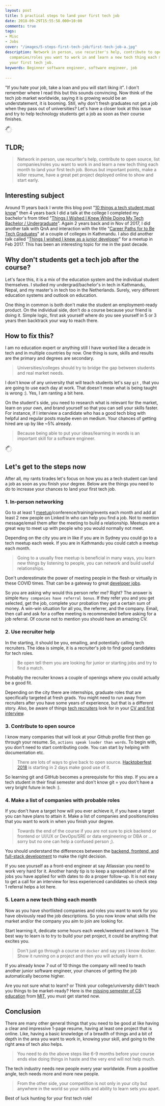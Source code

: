 ```yaml
---
layout: post
title: 5 practical steps to land your first tech job
date: 2018-09-29T15:55:58.000+10:00
comments: true
tags:
- Misc
- Jobs
cover: "/images/5-steps-first-tech-job/first-tech-job-a.jpg"
description: Network in person, use recuriter's help, contribute to open source, list
  companies/roles you want to work in and learn a new tech thing each month to land
  your first tech job.
keywords: Beginner software engineer, software engineer, job

---
```

"If you hate your job, take a loan and you will start liking it". I don't remember where I read this but this sounds convincing. Now think of the tech job market worldwide, saying it is growing would be an understatement, it is booming. Still, why don't fresh graduates not get a job when they pass out of universities? Let's have a closer look at this issue and try to help technology students get a job as soon as their course finishes.

<img class="center" src="/images/generic/loading.gif" data-echo="/images/5-steps-first-tech-job/first-tech-job-a.jpg" title="5 practical steps to land your first tech job" alt="5 practical steps to land your first tech job">

<!-- more -->

## TLDR;

> Network in person, use recuriter's help, contribute to open source, list companies/roles you want to work in and learn a new tech thing each month to land your first tech job. Bonus but important points, make a killer resume, have a great pet project deployed online to show and start early.

## Interesting subject

Around 11 years back I wrote this blog post "[10 things a tech student must know](https://geshan.com.np/blog/2007/11/10-web-by-things-technology-student-or/)" then 4 years back I did a talk at the college I completed my bachelor's from titled "[Things I Wished I Knew While Doing My Tech Bachelor / Undergraduate](https://geshan.com.np/blog/2014/08/things-i-wished-i-knew-while-doing-my/)". Again 2 years back and in Nov of 2017, I did another talk with QnA and interaction with the title "[Career Paths for to Be Tech Graduates](https://geshan.com.np/blog/2016/06/career-paths-for-to-be-tech-graduates-slides/)"  at a couple of colleges in Kathmandu. I also did another talk called "[Things I wished I knew as a junior developer](https://geshan.com.np/blog/2017/02/things-i-wished-i-knew-as-a-junior-developer-slides/)" for a meetup in Feb 2017. This has been an interesting topic for me in the past decade.

## Why don't students get a tech job after the course?

Let's face this, it is a mix of the education system and the individual student themselves. I studied my undergrad/bachelor's in tech in Kathmandu, Nepal, and my master's in tech too in the Netherlands. Surely, very different education systems and outlook on education.

One thing in common is both don't make the student an employment-ready product. On the individual side, don't do a course because your friend is doing it. Simple logic, first ask yourself where do you see yourself in 5 or 3 years then backtrack your way to reach there.

## How to fix this?

I am no education expert or anything still I have worked like a decade in tech and in multiple countries by now. One thing is sure, skills and results are the primary and degrees are secondary.

> Universities/colleges should try to bridge the gap between students and real market needs.

I don't know of any university that will teach students let's say `git` , that you are going to use each day at work. That doesn't mean what is being taught is wrong :). Yes, I am ranting a bit here.

On the student's side, you need to research what is relevant for the market, learn on your own, and brand yourself so that you can sell your skills faster. For instance, if I interview a candidate who has a good tech blog with helpful and regular posts maybe even on medium. Your chances of getting hired are up by like \~5% already.

> Because being able to put your ideas/learning in words is an important skill for a software engineer.

<img class="center" src="/images/generic/loading.gif" data-echo="/images/5-steps-first-tech-job/first-tech-job-b.jpg" title="5 practical steps to land your first tech job" alt="5 practical steps to land your first tech job">

## Let's get to the steps now

After all, my rants tirades let's focus on how you as a tech student can land a job as soon as you finish your degree. Below are the things you need to do to increase your chances to land your first tech job.

### 1. In-person networking

Go to at least 1 [meetup](https://meetup.com/)/conference/training/events each month and add at least 2 new people on Linked In who can help you find a job. Not to mention message/email them after the meeting to build a relationship. Meetups are a great way to meet up with people who you would normally not meet.

Depending on the city you are in like if you are in Sydney you could go to a tech meetup each week. If you are in Kathmandu you could catch a meetup each month.

> Going to a usually free meetup is beneficial in many ways, you learn new things by listening to people, you can network and build useful relationships.

Don't underestimate the power of meeting people in the flesh or virtually in these COVID times. That can be a gateway to great [developer jobs](https://jooble.org/jobs-developer).

So you are asking why would this person refer me? Right? The answer is simple `Many companies have referral bonus`. If they refer you and you get selected, get the job, complete your probation they get a certain sum of money. A win-win situation for all you, the referrer, and the company. Email, then call and ask for a coffee meeting is recommended before asking for a job referral. Of course not to mention you should have an amazing CV.

### 2. Use recruiter help

In the starting, it should be you, emailing, and potentially calling tech recruiters. The idea is simple, it is a recruiter's job to find good candidates for tech roles.

> Be open tell them you are looking for junior or starting jobs and try to find a match.

Probably the recruiter knows a couple of openings where you could actually be a good fit.

Depending on the city there are internships, graduate roles that are specifically targeted at fresh grads. You might need to run away from recruiters after you have some years of experience, but that is a different story. Also, be aware of things [tech recruiters](/blog/2019/01/things-tech-recruiters-look-for/ "Things tech recruiters look for in your resume and the first interview") look for in your [CV and first interview](/blog/2020/08/things-tech-recruiters-look-for-in-your-resume-first-interview-part-02/ "Things tech recruiters look for in your resume and the first interview part 2").

### 3. Contribute to open source

I know many companies that will look at your Github profile first then go through your resume. So, `actions speak louder than words`. To begin with, you don't need to start contributing code. You can start by helping with documentation etc.

> There are lots of ways to give back to open source. [Hacktoberfest 2018](https://hacktoberfest.digitalocean.com/) is starting in 2 days make good use of it.

So learning git and GitHub becomes a prerequisite for this step. If you are a tech student in their final semester and don't know git = you don't have a very bright future in tech :).

### 4. Make a list of companies with probable roles

If you don't have a target how will you ever achieve it, if you have a target you can have plans to attain it. Make a list of companies and positions/roles that you want to work in when you finish your degree.

> Towards the end of the course if you are not sure to pick backend or frontend or UI/UX or DevOps/SRE or data engineering or DBA or ... sorry but no one can help a confused person ;).

You should understand the differences between the [backend, frontend, and full-stack development](/blog/2020/02/difference-between-backend-frontend/) to make the right decision.

If you see yourself as a front-end engineer at say Atlassian you need to work very hard for it. Another handy tip is to keep a spreadsheet of all the jobs you have applied for with dates to do a proper follow-up. It is not easy to get a call for an interview for less experienced candidates so check step 1 referral helps a lot here.

### 5. Learn a new tech thing each month

Now as you have shortlisted companies and roles you want to work for you have obviously read the job descriptions. So you now know what skills the market and/or the company you aim to join are looking for.

Start learning it, dedicate some hours each week/weekend and learn it. The best way to learn is to try to build your pet project, it could be anything that excites you.

> Don't just go through a course on `docker` and say yes I know docker. Show it running on a project and then you will actually learn it.

If you already know 7 out of 10 things the company will need to teach another junior software engineer, your chances of getting the job automatically become higher.

Are you not sure what to learn? or Think your college/university didn't teach you things to be market-ready? Here is the [missing semester of CS education](https://missing.csail.mit.edu/ "The Missing Semester of Your CS Education") from [MIT](https://www.mit.edu/ "MIT"), you must get started now.

## Conclusion

There are many other general things that you need to be good at like having a clear and impressive 1-page resume, having at least one project that is online. Like, having a basic knowledge of a breadth of things and a bit of depth in the area you want to work in,  knowing your skill, and going to the right area of tech also helps.

> You need to do the above steps like 6-9 months before your course ends else doing things in haste and the very end will not help much.

The tech industry needs new people every year worldwide. From a positive angle, tech needs more and more new people.

> From the other side, your competition is not only in your city but anywhere in the world so your skills and ability to learn sets you apart.

Best of luck hunting for your first tech role!